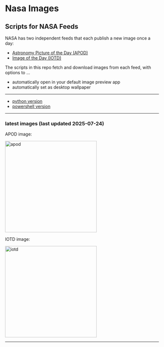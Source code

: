 # Nasa Images

## Scripts for NASA Feeds

NASA has two independent feeds that each publish a new image once a day:

- [Astronomy Picture of the Day (APOD)](https://apod.nasa.gov/apod/)
- [Image of the Day (IOTD)](https://www.nasa.gov/image-of-the-day/)

The scripts in this repo fetch and download images from each feed, with options to ...

- automatically open in your default image preview app
- automatically set as desktop wallpaper

---

- [python version](./python/README.md)
- [powershell version](./powershell/README.md)

---

### latest images (last updated 2025-07-24)

APOD image:

<a href="https://apod.nasa.gov/apod/image/2507/SaturnJuly18_2025TitanShadowTransit1200.png"><img alt="apod" src="https://apod.nasa.gov/apod/image/2507/SaturnJuly18_2025TitanShadowTransit1200.png" height="300" /></a>

IOTD image:

<a href="https://www.nasa.gov/image-detail/iss073e0252485/"><img alt="iotd" src="https://www.nasa.gov/wp-content/uploads/2025/07/iss073e0252485orig.jpg" height="300" /></a>

---
